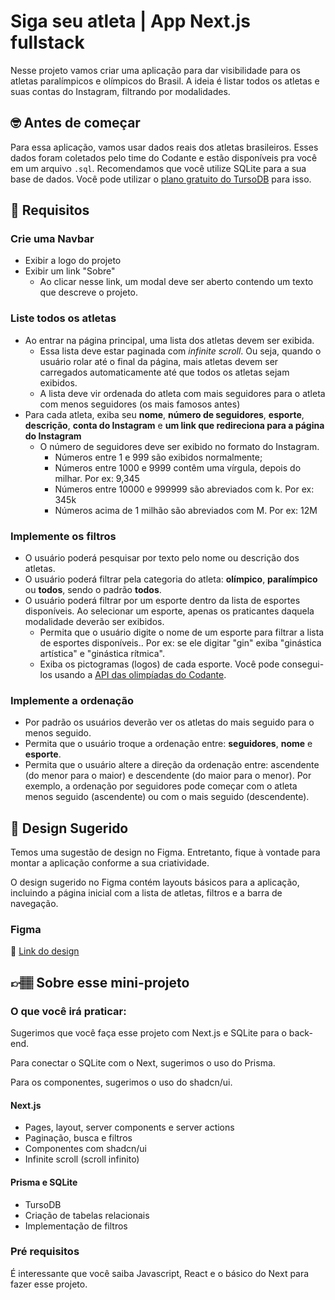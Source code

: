 # Siga seu atleta | App Next.js fullstack

Nesse projeto vamos criar uma aplicação para dar visibilidade para os atletas paralímpicos e olímpicos do Brasil. A ideia é listar todos os atletas e suas contas do Instagram, filtrando por modalidades.

## 🤓 Antes de começar

Para essa aplicação, vamos usar dados reais dos atletas brasileiros. Esses dados foram coletados pelo time do Codante e estão disponíveis pra você em um arquivo `.sql`. Recomendamos que você utilize SQLite para a sua base de dados. Você pode utilizar o [plano gratuito do TursoDB](turso.tech) para isso.

## 🔨 Requisitos

### Crie uma Navbar

- Exibir a logo do projeto
- Exibir um link "Sobre"
  - Ao clicar nesse link, um modal deve ser aberto contendo um texto que descreve o projeto.

### Liste todos os atletas

- Ao entrar na página principal, uma lista dos atletas devem ser exibida.
  - Essa lista deve estar paginada com _infinite scroll_. Ou seja, quando o usuário rolar até o final da página, mais atletas devem ser carregados automaticamente até que todos os atletas sejam exibidos.
  - A lista deve vir ordenada do atleta com mais seguidores para o atleta com menos seguidores (os mais famosos antes)
- Para cada atleta, exiba seu **nome**, **número de seguidores**, **esporte**, **descrição**, **conta do Instagram** e **um link que redireciona para a página do Instagram**
  - O número de seguidores deve ser exibido no formato do Instagram.
    - Números entre 1 e 999 são exibidos normalmente;
    - Números entre 1000 e 9999 contêm uma vírgula, depois do milhar. Por ex: 9,345
    - Números entre 10000 e 999999 são abreviados com k. Por ex: 345k
    - Números acima de 1 milhão são abreviados com M. Por ex: 12M

### Implemente os filtros

- O usuário poderá pesquisar por texto pelo nome ou descrição dos atletas.
- O usuário poderá filtrar pela categoria do atleta: **olímpico**, **paralímpico** ou **todos**, sendo o padrão **todos**.
- O usuário poderá filtrar por um esporte dentro da lista de esportes disponíveis. Ao selecionar um esporte, apenas os praticantes daquela modalidade deverão ser exibidos.
  - Permita que o usuário digite o nome de um esporte para filtrar a lista de esportes disponíveis.. Por ex: se ele digitar "gin" exiba "ginástica artística" e "ginástica rítmica".
  - Exiba os pictogramas (logos) de cada esporte. Você pode consegui-los usando a [API das olimpíadas do Codante](https://docs.apis.codante.io/olympic-games).

### Implemente a ordenação

- Por padrão os usuários deverão ver os atletas do mais seguido para o menos seguido.
- Permita que o usuário troque a ordenação entre: **seguidores**, **nome** e **esporte**.
- Permita que o usuário altere a direção da ordenação entre: ascendente (do menor para o maior) e descendente (do maior para o menor). Por exemplo, a ordenação por seguidores pode começar com o atleta menos seguido (ascendente) ou com o mais seguido (descendente).

## 🎨 Design Sugerido

Temos uma sugestão de design no Figma. Entretanto, fique à vontade para montar a aplicação conforme a sua criatividade.

O design sugerido no Figma contém layouts básicos para a aplicação, incluindo a página inicial com a lista de atletas, filtros e a barra de navegação.

### Figma

🔗 [Link do design](https://www.figma.com/community/file/1408455704705137276)

## 👉🏽 Sobre esse mini-projeto

### O que você irá praticar:

Sugerimos que você faça esse projeto com Next.js e SQLite para o back-end.

Para conectar o SQLite com o Next, sugerimos o uso do Prisma.

Para os componentes, sugerimos o uso do shadcn/ui.

#### Next.js

- Pages, layout, server components e server actions
- Paginação, busca e filtros
- Componentes com shadcn/ui
- Infinite scroll (scroll infinito)

#### Prisma e SQLite

- TursoDB
- Criação de tabelas relacionais
- Implementação de filtros

### Pré requisitos

É interessante que você saiba Javascript, React e o básico do Next para fazer esse projeto.
